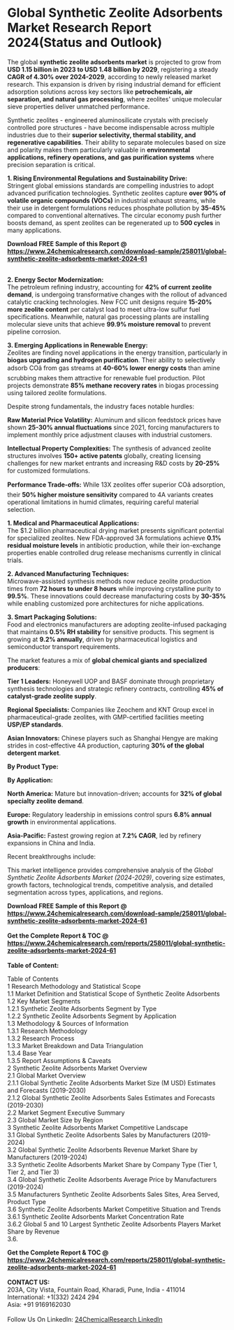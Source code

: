 <h1>Global Synthetic Zeolite Adsorbents Market Research Report 2024(Status and Outlook)</h1><p>The global <strong>synthetic zeolite adsorbents market</strong> is projected to grow from <strong>USD 1.15 billion in 2023 to USD 1.48 billion by 2029</strong>, registering a steady <strong>CAGR of 4.30% over 2024-2029</strong>, according to newly released market research. This expansion is driven by rising industrial demand for efficient adsorption solutions across key sectors like <strong>petrochemicals, air separation, and natural gas processing</strong>, where zeolites' unique molecular sieve properties deliver unmatched performance.</p><p>Synthetic zeolites - engineered aluminosilicate crystals with precisely controlled pore structures - have become indispensable across multiple industries due to their <strong>superior selectivity, thermal stability, and regenerative capabilities</strong>. Their ability to separate molecules based on size and polarity makes them particularly valuable in <strong>environmental applications, refinery operations, and gas purification systems</strong> where precision separation is critical.</p><p><strong>1. Rising Environmental Regulations and Sustainability Drive:</strong><br>
Stringent global emissions standards are compelling industries to adopt advanced purification technologies. Synthetic zeolites capture <strong>over 90% of volatile organic compounds (VOCs)</strong> in industrial exhaust streams, while their use in detergent formulations reduces phosphate pollution by <strong>35-45%</strong> compared to conventional alternatives. The circular economy push further boosts demand, as spent zeolites can be regenerated up to <strong>500 cycles</strong> in many applications.</p><div><b>Download FREE Sample of this Report @ 
            <a href="https://www.24chemicalresearch.com/download-sample/258011/global-synthetic-zeolite-adsorbents-market-2024-61">
            https://www.24chemicalresearch.com/download-sample/258011/global-synthetic-zeolite-adsorbents-market-2024-61</a></b></div><br><p><strong>2. Energy Sector Modernization:</strong><br>
The petroleum refining industry, accounting for <strong>42% of current zeolite demand</strong>, is undergoing transformative changes with the rollout of advanced catalytic cracking technologies. New FCC unit designs require <strong>15-20% more zeolite content</strong> per catalyst load to meet ultra-low sulfur fuel specifications. Meanwhile, natural gas processing plants are installing molecular sieve units that achieve <strong>99.9% moisture removal</strong> to prevent pipeline corrosion.</p><p><strong>3. Emerging Applications in Renewable Energy:</strong><br>
Zeolites are finding novel applications in the energy transition, particularly in <strong>biogas upgrading and hydrogen purification</strong>. Their ability to selectively adsorb COâ from gas streams at <strong>40-60% lower energy costs</strong> than amine scrubbing makes them attractive for renewable fuel production. Pilot projects demonstrate <strong>85% methane recovery rates</strong> in biogas processing using tailored zeolite formulations.</p><p>Despite strong fundamentals, the industry faces notable hurdles:</p><p><strong>Raw Material Price Volatility:</strong> Aluminum and silicon feedstock prices have shown <strong>25-30% annual fluctuations</strong> since 2021, forcing manufacturers to implement monthly price adjustment clauses with industrial customers.</p><p><strong>Intellectual Property Complexities:</strong> The synthesis of advanced zeolite structures involves <strong>150+ active patents</strong> globally, creating licensing challenges for new market entrants and increasing R&amp;D costs by <strong>20-25%</strong> for customized formulations.</p><p><strong>Performance Trade-offs:</strong> While 13X zeolites offer superior COâ adsorption, their <strong>50% higher moisture sensitivity</strong> compared to 4A variants creates operational limitations in humid climates, requiring careful material selection.</p><p><strong>1. Medical and Pharmaceutical Applications:</strong><br>
The $1.2 billion pharmaceutical drying market presents significant potential for specialized zeolites. New FDA-approved 3A formulations achieve <strong>0.1% residual moisture levels</strong> in antibiotic production, while their ion-exchange properties enable controlled drug release mechanisms currently in clinical trials.</p><p><strong>2. Advanced Manufacturing Techniques:</strong><br>
Microwave-assisted synthesis methods now reduce zeolite production times from <strong>72 hours to under 8 hours</strong> while improving crystalline purity to <strong>99.5%</strong>. These innovations could decrease manufacturing costs by <strong>30-35%</strong> while enabling customized pore architectures for niche applications.</p><p><strong>3. Smart Packaging Solutions:</strong><br>
Food and electronics manufacturers are adopting zeolite-infused packaging that maintains <strong>0.5% RH stability</strong> for sensitive products. This segment is growing at <strong>9.2% annually</strong>, driven by pharmaceutical logistics and semiconductor transport requirements.</p><p>The market features a mix of <strong>global chemical giants and specialized producers</strong>:</p><p><strong>Tier 1 Leaders:</strong> Honeywell UOP and BASF dominate through proprietary synthesis technologies and strategic refinery contracts, controlling <strong>45% of catalyst-grade zeolite supply</strong>.</p><p><strong>Regional Specialists:</strong> Companies like Zeochem and KNT Group excel in pharmaceutical-grade zeolites, with GMP-certified facilities meeting <strong>USP/EP standards</strong>.</p><p><strong>Asian Innovators:</strong> Chinese players such as Shanghai Hengye are making strides in cost-effective 4A production, capturing <strong>30% of the global detergent market</strong>.</p><p><strong>By Product Type:</strong></p><p><strong>By Application:</strong></p><p><strong>North America:</strong> Mature but innovation-driven; accounts for <strong>32% of global specialty zeolite demand</strong>.</p><p><strong>Europe:</strong> Regulatory leadership in emissions control spurs <strong>6.8% annual growth</strong> in environmental applications.</p><p><strong>Asia-Pacific:</strong> Fastest growing region at <strong>7.2% CAGR</strong>, led by refinery expansions in China and India.</p><p>Recent breakthroughs include:</p><p>This market intelligence provides comprehensive analysis of the <em>Global Synthetic Zeolite Adsorbents Market (2024-2029)</em>, covering size estimates, growth factors, technological trends, competitive analysis, and detailed segmentation across types, applications, and regions.</p><div><b>Download FREE Sample of this Report @ 
            <a href="https://www.24chemicalresearch.com/download-sample/258011/global-synthetic-zeolite-adsorbents-market-2024-61">
            https://www.24chemicalresearch.com/download-sample/258011/global-synthetic-zeolite-adsorbents-market-2024-61</a></b></div><br><div><b>Get the Complete Report & TOC @ 
            <a href="https://www.24chemicalresearch.com/reports/258011/global-synthetic-zeolite-adsorbents-market-2024-61">
            https://www.24chemicalresearch.com/reports/258011/global-synthetic-zeolite-adsorbents-market-2024-61</a></b></div><br>
            <b>Table of Content:</b><p>Table of Contents<br />
1 Research Methodology and Statistical Scope<br />
1.1 Market Definition and Statistical Scope of Synthetic Zeolite Adsorbents<br />
1.2 Key Market Segments<br />
1.2.1 Synthetic Zeolite Adsorbents Segment by Type<br />
1.2.2 Synthetic Zeolite Adsorbents Segment by Application<br />
1.3 Methodology & Sources of Information<br />
1.3.1 Research Methodology<br />
1.3.2 Research Process<br />
1.3.3 Market Breakdown and Data Triangulation<br />
1.3.4 Base Year<br />
1.3.5 Report Assumptions & Caveats<br />
2 Synthetic Zeolite Adsorbents Market Overview<br />
2.1 Global Market Overview<br />
2.1.1 Global Synthetic Zeolite Adsorbents Market Size (M USD) Estimates and Forecasts (2019-2030)<br />
2.1.2 Global Synthetic Zeolite Adsorbents Sales Estimates and Forecasts (2019-2030)<br />
2.2 Market Segment Executive Summary<br />
2.3 Global Market Size by Region<br />
3 Synthetic Zeolite Adsorbents Market Competitive Landscape<br />
3.1 Global Synthetic Zeolite Adsorbents Sales by Manufacturers (2019-2024)<br />
3.2 Global Synthetic Zeolite Adsorbents Revenue Market Share by Manufacturers (2019-2024)<br />
3.3 Synthetic Zeolite Adsorbents Market Share by Company Type (Tier 1, Tier 2, and Tier 3)<br />
3.4 Global Synthetic Zeolite Adsorbents Average Price by Manufacturers (2019-2024)<br />
3.5 Manufacturers Synthetic Zeolite Adsorbents Sales Sites, Area Served, Product Type<br />
3.6 Synthetic Zeolite Adsorbents Market Competitive Situation and Trends<br />
3.6.1 Synthetic Zeolite Adsorbents Market Concentration Rate<br />
3.6.2 Global 5 and 10 Largest Synthetic Zeolite Adsorbents Players Market Share by Revenue<br />
3.6.</p><div><b>Get the Complete Report & TOC @ 
            <a href="https://www.24chemicalresearch.com/reports/258011/global-synthetic-zeolite-adsorbents-market-2024-61">
            https://www.24chemicalresearch.com/reports/258011/global-synthetic-zeolite-adsorbents-market-2024-61</a></b></div><br><b>CONTACT US:</b><br>
            203A, City Vista, Fountain Road, Kharadi, Pune, India - 411014<br>
            International: +1(332) 2424 294<br>
            Asia: +91 9169162030 <br><br>
            Follow Us On LinkedIn: <a href="https://www.linkedin.com/company/24chemicalresearch/">24ChemicalResearch LinkedIn</a>